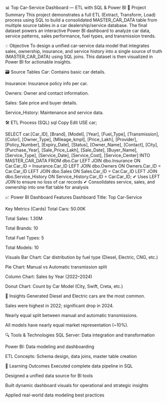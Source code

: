 📊 Top Car-Service Dashboard — ETL with SQL & Power BI
🧾 Project Summary
This project demonstrates a full ETL (Extract, Transform, Load) process using SQL to build a consolidated MASTER_CAR_DATA table from multiple source tables in a car dealership/service database. The final dataset powers an interactive Power BI dashboard to analyze car data, service patterns, sales performance, fuel types, and transmission trends.

💡 Objective
To design a unified car-service data model that integrates sales, ownership, insurance, and service history into a single source of truth (MASTER_CAR_DATA) using SQL joins. This dataset is then visualized in Power BI for actionable insights.

🗃️ Source Tables
Car: Contains basic car details.

Insurance: Insurance policy info per car.

Owners: Owner and contact information.

Sales: Sale price and buyer details.

Service_History: Maintenance and service data.

🛠️ ETL Process (SQL)
sql
Copy
Edit
USE car;

SELECT 
    car.[Car_ID],
    [Brand],
    [Model],
    [Year],
    [Fuel_Type],
    [Transmission],
    [Color],
    [Owner_Type],
    [Mileage_kmpl],
    [Price_Lakh],
    [Provider],
    [Policy_Number],
    [Expiry_Date],
    [Status],
    [Owner_Name],
    [Contact],
    [City],
    [Purchase_Year],
    [Sale_Price_Lakh],
    [Sale_Date],
    [Buyer_Name],
    [Service_Type],
    [Service_Date],
    [Service_Cost],
    [Service_Center]
INTO MASTER_CAR_DATA
FROM dbo.Car
LEFT JOIN dbo.Insurance ON Car.Car_ID = Insurance.Car_ID
LEFT JOIN dbo.Owners ON Owners.Car_ID = Car.Car_ID
LEFT JOIN dbo.Sales ON Sales.Car_ID = Car.Car_ID
LEFT JOIN dbo.Service_History ON Service_History.Car_ID = Car.Car_ID;
✔ Uses LEFT JOIN to ensure no loss of car records
✔ Consolidates service, sales, and ownership into one flat table for analysis

📈 Power BI Dashboard Features
Dashboard Title: Top Car-Service

Key Metrics (Cards)
Total Cars: 50.00K

Total Sales: 1.30M

Total Brands: 10

Total Fuel Types: 5

Total Models: 10

Visuals
Bar Chart: Car distribution by fuel type (Diesel, Electric, CNG, etc.)

Pie Chart: Manual vs Automatic transmission split

Column Chart: Sales by Year (2022–2024)

Donut Chart: Count by Car Model (City, Swift, Creta, etc.)

🧠 Insights Generated
Diesel and Electric cars are the most common.

Sales were highest in 2022; significant drop in 2024.

Nearly equal split between manual and automatic transmissions.

All models have nearly equal market representation (~10%).

🔍 Tools & Technologies
SQL Server: Data integration and transformation

Power BI: Data modeling and dashboarding

ETL Concepts: Schema design, data joins, master table creation

📌 Learning Outcomes
Executed complete data pipeline in SQL

Designed a unified data source for BI tools

Built dynamic dashboard visuals for operational and strategic insights

Applied real-world data modeling best practices

